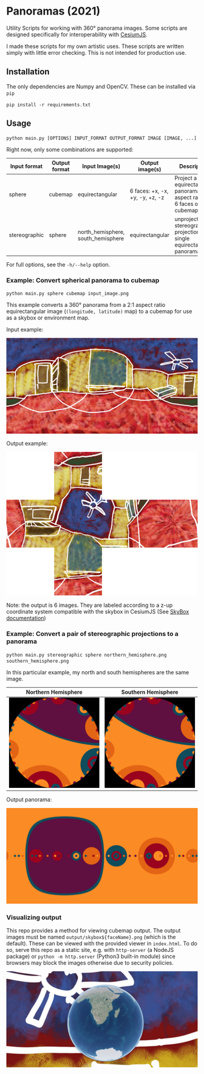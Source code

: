 # Panoramas (2021)

Utility Scripts for working with 360° panorama images. Some scripts are
designed specifically for interoperability with
[CesiumJS](https://github.com/CesiumGS/cesium).

I made these scripts for my own artistic uses. These scripts are written simply
with little error checking. This is not intended for production use.

## Installation

The only dependencies are Numpy and OpenCV. These can be installed via
`pip`

```
pip install -r requirements.txt
```

## Usage

```
python main.py [OPTIONS] INPUT_FORMAT OUTPUT_FORMAT IMAGE [IMAGE, ...]
```

Right now, only some combinations are supported:

| Input format | Output format | Input Image(s) | Output image(s) | Description |
|--------------|--------------|------------|----|---|
| sphere | cubemap | equirectangular | 6 faces: +x, -x, +y, -y, +z, -z | Project a equirectangular panorama (2:1 aspect ratio) to 6 faces of a cubemap
| stereographic | sphere | north_hemisphere, south_hemisphere | equirectangular |unproject two stereographic projections to a single equirectangular panorama |

For full options, see the `-h/--help` option.

### Example: Convert spherical panorama to cubemap

```
python main.py sphere cubemap input_image.png
```

This example converts a 360° panorama from a 2:1 aspect ratio equirectangular
image (`(longitude, latitude)` map) to a cubemap for use as a skybox or
environment map.

Input example:

![Input Panorama](figures/input_panorama.jpg)

Output example:

![Output Cubemap](figures/output_cubemap.png)

Note: the output is 6 images. They are labeled according to a z-up coordinate system compatible with the skybox in CesiumJS (See [SkyBox documentation](https://cesium.com/docs/cesiumjs-ref-doc/SkyBox.html?classFilter=skybox))

### Example: Convert a pair of stereographic projections to a panorama

```
python main.py stereographic sphere northern_hemisphere.png southern_hemisphere.png
```

In this particular example, my north and south hemispheres are the same image.

| Northern Hemisphere | Southern Hemisphere |
|------------------|------------------|
| ![Northern Hemisphere](figures/input_hemisphere.png) | ![Southern Hemisphere](figures/input_hemisphere.png) |

Output panorama:

![Output Panorama](figures/output_panorama.png)

### Visualizing output

This repo provides a method for viewing cubemap output. The output images must
be named `output/skybox${faceName}.png` (which is the default). These can be
viewed with the provided viewer in `index.html`. To do so, serve this repo as a
static site, e.g. with `http-server` (a NodeJS package) or
`python -m http.server` (Python3 built-in module) since browsers may block the
images otherwise due to security policies.

![CesiumJS Viewer Example](figures/cesium-viewer.png)